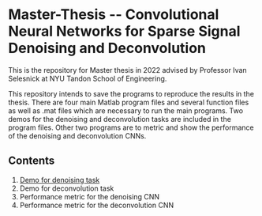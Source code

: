 # Master-Thesis -- Convolutional Neural Networks for Sparse Signal Denoising and Deconvolution

This is the repository for Master thesis in 2022 advised by Professor Ivan Selesnick at NYU Tandon School of Engineering.

This repository intends to save the programs to reproduce the results in the thesis.
There are four main Matlab program files and several function files as well as .mat files which are necessary to run the main programs.
Two demos for the denoising and deconvolution tasks are included in the program files.
Other two programs are to metric and show the performance of the denoising and deconvolution CNNs.

## Contents

1. [Demo for denoising task](/denoiser/demo_denoiser.m)
2. Demo for deconvolution task
3. Performance metric for the denoising CNN
4. Performance metric for the deconvolution CNN

